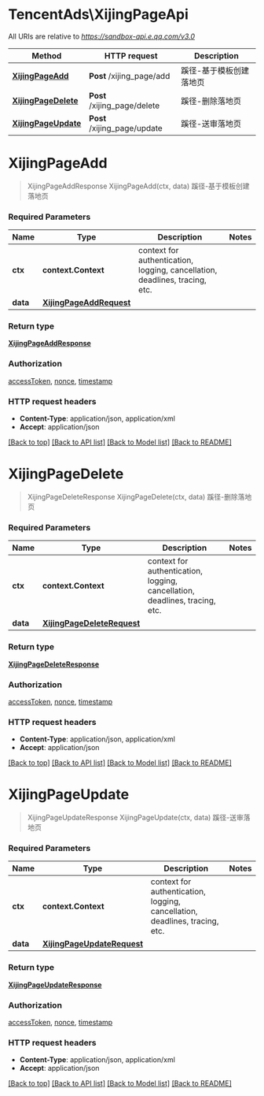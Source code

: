# TencentAds\XijingPageApi

All URIs are relative to *https://sandbox-api.e.qq.com/v3.0*

Method | HTTP request | Description
------------- | ------------- | -------------
[**XijingPageAdd**](XijingPageApi.md#XijingPageAdd) | **Post** /xijing_page/add | 蹊径-基于模板创建落地页
[**XijingPageDelete**](XijingPageApi.md#XijingPageDelete) | **Post** /xijing_page/delete | 蹊径-删除落地页
[**XijingPageUpdate**](XijingPageApi.md#XijingPageUpdate) | **Post** /xijing_page/update | 蹊径-送审落地页


# **XijingPageAdd**
> XijingPageAddResponse XijingPageAdd(ctx, data)
蹊径-基于模板创建落地页

### Required Parameters

Name | Type | Description  | Notes
------------- | ------------- | ------------- | -------------
 **ctx** | **context.Context** | context for authentication, logging, cancellation, deadlines, tracing, etc.
  **data** | [**XijingPageAddRequest**](XijingPageAddRequest.md)|  | 

### Return type

[**XijingPageAddResponse**](XijingPageAddResponse.md)

### Authorization

[accessToken](../README.md#accessToken), [nonce](../README.md#nonce), [timestamp](../README.md#timestamp)

### HTTP request headers

 - **Content-Type**: application/json, application/xml
 - **Accept**: application/json

[[Back to top]](#) [[Back to API list]](../README.md#documentation-for-api-endpoints) [[Back to Model list]](../README.md#documentation-for-models) [[Back to README]](../README.md)

# **XijingPageDelete**
> XijingPageDeleteResponse XijingPageDelete(ctx, data)
蹊径-删除落地页

### Required Parameters

Name | Type | Description  | Notes
------------- | ------------- | ------------- | -------------
 **ctx** | **context.Context** | context for authentication, logging, cancellation, deadlines, tracing, etc.
  **data** | [**XijingPageDeleteRequest**](XijingPageDeleteRequest.md)|  | 

### Return type

[**XijingPageDeleteResponse**](XijingPageDeleteResponse.md)

### Authorization

[accessToken](../README.md#accessToken), [nonce](../README.md#nonce), [timestamp](../README.md#timestamp)

### HTTP request headers

 - **Content-Type**: application/json, application/xml
 - **Accept**: application/json

[[Back to top]](#) [[Back to API list]](../README.md#documentation-for-api-endpoints) [[Back to Model list]](../README.md#documentation-for-models) [[Back to README]](../README.md)

# **XijingPageUpdate**
> XijingPageUpdateResponse XijingPageUpdate(ctx, data)
蹊径-送审落地页

### Required Parameters

Name | Type | Description  | Notes
------------- | ------------- | ------------- | -------------
 **ctx** | **context.Context** | context for authentication, logging, cancellation, deadlines, tracing, etc.
  **data** | [**XijingPageUpdateRequest**](XijingPageUpdateRequest.md)|  | 

### Return type

[**XijingPageUpdateResponse**](XijingPageUpdateResponse.md)

### Authorization

[accessToken](../README.md#accessToken), [nonce](../README.md#nonce), [timestamp](../README.md#timestamp)

### HTTP request headers

 - **Content-Type**: application/json, application/xml
 - **Accept**: application/json

[[Back to top]](#) [[Back to API list]](../README.md#documentation-for-api-endpoints) [[Back to Model list]](../README.md#documentation-for-models) [[Back to README]](../README.md)

